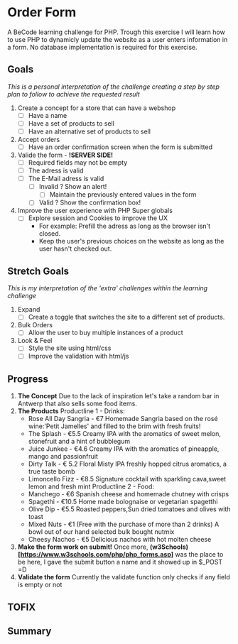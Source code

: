 # Order Form
A BeCode learning challenge for PHP.
Trough this exercise I will learn how to use PHP to dynamicly update the website as a user enters information in a form.
No database implementation is required for this exercise.
## Goals
_This is a personal interpretation of the challenge creating a step by step plan to follow to achieve the requested result_
1. Create a concept for a store that can have a webshop
    * [ ] Have a name
    * [ ] Have a set of products to sell
    * [ ] Have an alternative set of products to sell
2. Accept orders
    * [ ] Have an order confirmation screen when the form is submitted
3. Valide the form - **!SERVER SIDE!**
    * [ ] Required fields may not be empty
    * [ ] The adress is valid
    * [ ] The E-Mail adress is valid 
        * [ ] Invalid ? Show an alert!
            * [ ] Maintain the previously entered values in the form
        * [ ] Valid ? Show the confirmation box!
4. Improve the user experience with PHP Super globals
    * [ ] Explore session and Cookies to improve the UX
        - For example: Prefill the adress as long as the browser isn't closed.
        - Keep the user's previous choices on the website as long as the user hasn't checked out.
## Stretch Goals
_This is my interpretation of the 'extra' challenges within the learning challenge_
1. Expand
    * [ ] Create a toggle that switches the site to a different set of products.
2. Bulk Orders
    * [ ] Allow the user to buy multiple instances of a product
3. Look & Feel
    * [ ] Style the site using html/css
    * [ ] Improve the validation with html/js
## Progress
1. **The Concept**
Due to the lack of inspiration let's take a random bar in Antwerp that also sells some food items.
2. **The Products**
Productline 1 - Drinks:
    * Rose All Day Sangria - €7
        Homemade Sangria based on the rosé wine:'Petit Jamelles' and filled to the brim with fresh fruits!
    * The Splash - €5.5
        Creamy IPA with the aromatics of sweet melon, stonefruit and a hint of bubblegum
    * Juice Junkee - €4.6
        Creamy IPA with the aromatics of pineapple, mango and passionfruit
    * Dirty Talk - € 5.2
        Floral Misty IPA freshly hopped citrus aromatics, a true taste bomb
    * Limoncello Fizz - €8.5
        Signature cocktail with sparkling cava,sweet lemon and fresh mint
Productline 2 - Food:
    * Manchego - €6
        Spanish cheese and homemade chutney with crisps
    * Spagethi - €10.5
        Home made bolognaise or vegetarian spagetthi
    * Olive Dip - €5.5
        Roasted peppers,Sun dried tomatoes and olives with toast
    * Mixed Nuts - €1 (Free with the purchase of more than 2 drinks)
        A bowl out of our hand selected bulk bought nutmix
    * Cheesy Nachos - €5
        Delicious nachos with hot molten cheese
3. **Make the form work on submit!**
Once more, **(w3Schools)[https://www.w3schools.com/php/php_forms.asp]** was the place to be here, I gave the submit button a name and it showed up in $_POST =D
4. **Validate the form**
Currently the validate function only checks if any field is empty or not
## TOFIX

## Summary